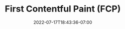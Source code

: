 ---
title: "First Contentful Paint (FCP)"
description: "10% Weight on Overall Score Tips for maximizing FCP performance score."
date: 2022-07-17T18:43:36-07:00
draft: false
featuredImage:  "/images/first-contentful-paint.jpg"
type: page
categories: performance
---